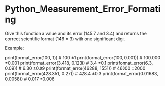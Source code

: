 # Python_Measurement_Error_Formating

Give this function a value and its error (145.7 and 3.4) and returns the correct scientific format (146 ± 3)  with one significant digit

Example:

print(format_error(100, 1))           # 100 ±1
print(format_error(100, 0.001))       # 100.000 ±0.001
print(format_error(3.418, 0.123))     # 3.4 ±0.1
print(format_error(6.3, 0.09))        # 6.30 ±0.09
print(format_error(46288, 1551))      # 46000 ±2000
print(format_error(428.351, 0.27))    # 428.4 ±0.3
print(format_error(0.01683, 0.0058))  # 0.017 ±0.006

